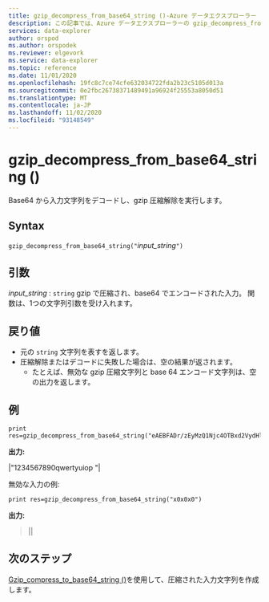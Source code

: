 ```yaml
---
title: gzip_decompress_from_base64_string ()-Azure データエクスプローラー
description: この記事では、Azure データエクスプローラーの gzip_decompress_from_base64_string () コマンドについて説明します。
services: data-explorer
author: orspod
ms.author: orspodek
ms.reviewer: elgevork
ms.service: data-explorer
ms.topic: reference
ms.date: 11/01/2020
ms.openlocfilehash: 19fc8c7ce74cfe632034722fda2b23c5105d013a
ms.sourcegitcommit: 0e2fbc26738371489491a96924f25553a8050d51
ms.translationtype: MT
ms.contentlocale: ja-JP
ms.lasthandoff: 11/02/2020
ms.locfileid: "93148549"
---
```

# <a name="gzip_decompress_from_base64_string"></a>gzip_decompress_from_base64_string ()

Base64 から入力文字列をデコードし、gzip 圧縮解除を実行します。

## <a name="syntax"></a>Syntax

`gzip_decompress_from_base64_string("`*input_string*`")`

## <a name="arguments"></a>引数

*input_string* : `string` gzip で圧縮され、base64 でエンコードされた入力。 関数は、1つの文字列引数を受け入れます。

## <a name="returns"></a>戻り値

* 元の `string` 文字列を表すを返します。 
* 圧縮解除またはデコードに失敗した場合は、空の結果が返されます。 
    * たとえば、無効な gzip 圧縮文字列と base 64 エンコード文字列は、空の出力を返します。

## <a name="examples"></a>例

```kusto
print res=gzip_decompress_from_base64_string("eAEBFADr/zEyMzQ1Njc4OTBxd2VydHl1aW9wOAkGd0xvZwAzAG5JZA==")
```

**出力:**

|"1234567890qwertyuiop "|

無効な入力の例:

```kusto
print res=gzip_decompress_from_base64_string("x0x0x0")
```

**出力:**
>||

## <a name="next-steps"></a>次のステップ

[Gzip_compress_to_base64_string ()](gzip-base64-compress.md)を使用して、圧縮された入力文字列を作成します。

